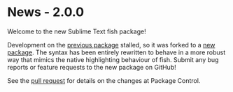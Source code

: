 News - 2.0.0
============

Welcome to the new Sublime Text fish package!

Development on the [previous package](https://github.com/toru-hamaguchi/sublime-fish-shell) stalled, so it was forked to a [new package](https://github.com/Phidica/sublime-fish). The syntax has been entirely rewritten to behave in a more robust way that mimics the native highlighting behaviour of fish. Submit any bug reports or feature requests to the new package on GitHub!

See the [pull request](https://github.com/wbond/package_control_channel/pull/6670) for details on the changes at Package Control.
